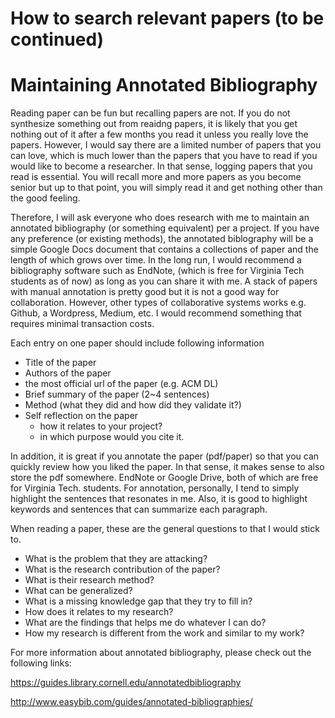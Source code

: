 # How to search relevant papers  (to be continued)


# Maintaining Annotated Bibliography

Reading paper can be fun but recalling papers are not. If you do not synthesize something out from reaidng papers, it is likely that you get nothing out of it after a few months you read it unless you really love the papers. However, I would say there are a limited number of papers that you can love, which is much lower than the papers that you have to read if you would like to become a researcher. In that sense, logging papers that you read is essential. You will recall more and more papers as you become senior but up to that point, you will simply read it and get nothing other than the good feeling.

Therefore, I will ask everyone who does research with me to maintain an annotated bibliography (or something equivalent) per a project. If you have any preference (or existing methods), the annotated biblography will be a simple Google Docs document that contains a collections of paper and the length of which grows over time. In the long run, I would recommend a bibliography software such as EndNote, (which is free for Virginia Tech students as of now) as long as you can share it with me. A stack of papers with manual annotation is pretty good but it is not a good way for collaboration. However, other types of collaborative systems works e.g. Github, a Wordpress, Medium, etc. I would recommend something that requires minimal transaction costs.

Each entry on one paper should include following information
- Title of the paper
- Authors of the paper
- the most official url of the paper (e.g. ACM DL)
- Brief summary of the paper (2~4 sentences)
- Method (what they did and how did they validate it?)
- Self reflection on the paper
  - how it relates to your project?
  - in which purpose would you cite it.

In addition, it is great if you annotate the paper (pdf/paper) so that you can quickly review how you liked the paper. In that sense, it makes sense to also store the pdf somewhere. EndNote or Google Drive, both of which are free for Virginia Tech. students. For annotation, personally, I tend to simply highlight the sentences that resonates in me. Also, it is good to highlight keywords and sentences that can summarize each paragraph.

When reading a paper, these are the general questions to that I would stick to.

- What is the problem that they are attacking?
- What is the research contribution of the paper?
- What is their research method?
- What can be generalized?
- What is a missing knowledge gap that they try to fill in?
- How does it relates to my research?
- What are the findings that helps me do whatever I can do?
- How my research is different from the work and similar to my work?

For more information about annotated bibliography, please check out the following links:

https://guides.library.cornell.edu/annotatedbibliography

http://www.easybib.com/guides/annotated-bibliographies/
